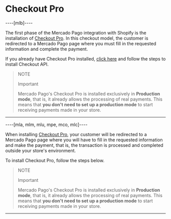 # Checkout Pro

----[mlb]----

The first phase of the Mercado Pago integration with Shopify is the installation of [Checkout Pro](/developers/en/guides/checkout-pro/landing). In this checkout model, the customer is redirected to a Mercado Pago page where you must fill in the requested information and complete the payment.

If you already have Checkout Pro installed, [click here](/developers/en/docs/shopify/checkout-api/installation) and follow the steps to install Checkout API.

> NOTE
>
> Important
>
> Mercado Pago's Checkout Pro is installed exclusively in **Production mode**, that is, it already allows the processing of real payments. This means that **you don't need to set up a production mode** to start receiving payments made in your store.

------------

----[mla, mlm, mlu, mpe, mco, mlc]----

When installing [Checkout Pro](/developers/en/guides/checkout-pro/landing), your customer will be redirected to a Mercado Pago page where you will have to fill in the requested information and make the payment, that is, the transaction is processed and completed outside your store's environment.

To install Checkout Pro, follow the steps below.

> NOTE
>
> Important
>
> Mercado Pago's Checkout Pro is installed exclusively in **Production mode**, that is, it already allows the processing of real payments. This means that **you don't need to set up a production mode** to start receiving payments made in your store.

------------